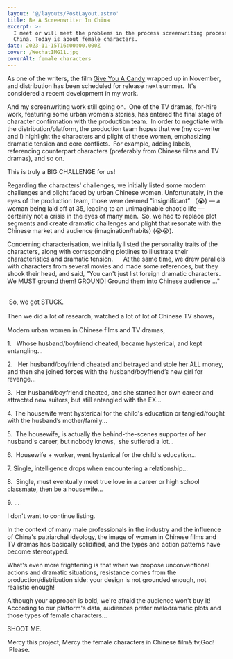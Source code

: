 ```yaml
---
layout: '@/layouts/PostLayout.astro'
title: Be A Screenwriter In China
excerpt: >-
  I meet or will meet the problems in the process screenwriting process in
  China. Today is about female characters.   
date: 2023-11-15T16:00:00.000Z
cover: /WechatIMG11.jpg
coverAlt: female characters
---
```


As one of the writers, the film [Give You A Candy](https://www.imdb.com/title/tt29803632/?ref_=nv_sr_srsg_0_tt_2_nm_0_q_send%2520you%2520a%2520candy%2520 "give you a candy") wrapped up in November, and distribution has been scheduled for release next summer.  It's considered a recent development in my work.

And my screenwriting work still going on.  One of the TV dramas, for-hire work, featuring some urban women’s stories, has entered the final stage of character confirmation with the production team.  In order to negotiate with the distribution/platform, the production team hopes that we (my co-writer and I) highlight the characters and plight of these women, emphasizing dramatic tension and core conflicts.  For example, adding labels, referencing counterpart characters (preferably from Chinese films and TV dramas), and so on.

This is truly a BIG CHALLENGE for us!

Regarding the characters' challenges, we initially listed some modern challenges and plight faced by urban Chinese women. Unfortunately, in the eyes of the production team, those were deemed "insignificant” （😭) — a woman being laid off at 35, leading to an unimaginable chaotic life — certainly not a crisis in the eyes of many men.  So, we had to replace plot segments and create dramatic challenges and plight that resonate with the Chinese market and audience (imagination/habits) (😭😭).

Concerning characterisation, we initially listed the personality traits of the characters, along with corresponding plotlines to illustrate their characteristics and dramatic tension.      At the same time, we drew parallels with characters from several movies and made some references, but they shook their head, and said, "You can't just list foreign dramatic characters. We MUST ground them! GROUND! Ground them into Chinese audience ..."     

 So, we got STUCK.

Then we did a lot of research, watched a lot of lot of Chinese TV shows，

Modern urban women in Chinese films and TV dramas,

1\.   Whose husband/boyfriend cheated, became hysterical, and kept entangling...

2\.   Her husband/boyfriend cheated and betrayed and stole her ALL money, and then she joined forces with the husband/boyfriend’s new girl for revenge...

3\.  Her husband/boyfriend cheated, and she started her own career and attracted new suitors, but still entangled with the EX...

4\. The housewife went hysterical for the child's education or tangled/fought with the husband’s mother/family...

5\.  The housewife, is actually the behind-the-scenes supporter of her husband's career, but nobody knows,  she suffered a lot...

6\.  Housewife + worker, went hysterical for the child's education...

7\. Single, intelligence drops when encountering a relationship...

8\.  Single, must eventually meet true love in a career or high school classmate, then be a housewife...

9\. ...

I don't want to continue listing.

In the context of many male professionals in the industry and the influence of China's patriarchal ideology, the image of women in Chinese films and TV dramas has basically solidified, and the types and action patterns have become stereotyped.

What's even more frightening is that when we propose unconventional actions and dramatic situations, resistance comes from the production/distribution side: your design is not grounded enough, not realistic enough!

Although your approach is bold, we're afraid the audience won't buy it! According to our platform's data, audiences prefer melodramatic plots and those types of female characters...

SHOOT ME.

Mercy this project, Mercy the female characters in Chinese film& tv,God!  Please.
